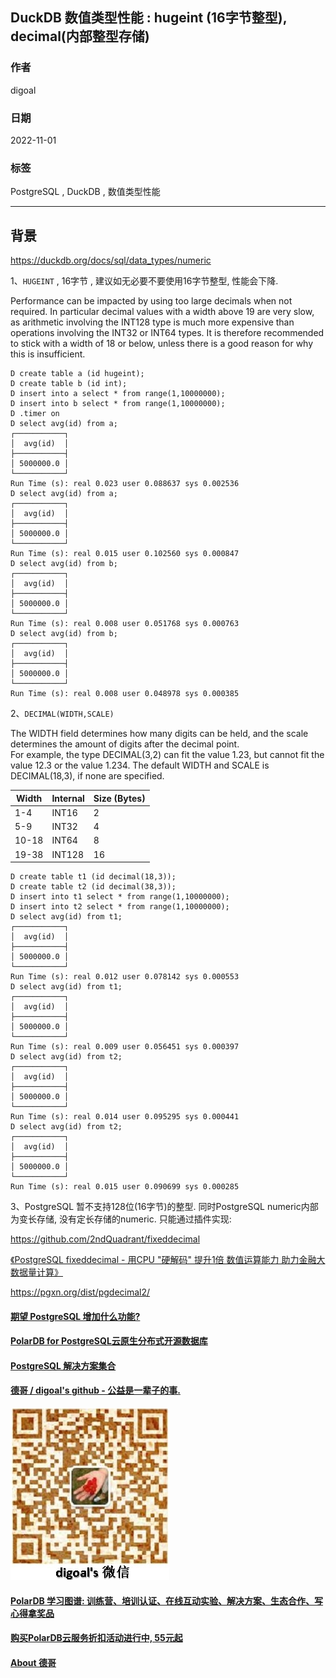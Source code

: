## DuckDB 数值类型性能 : hugeint (16字节整型), decimal(内部整型存储)    
                                
### 作者                                
digoal                                
                                
### 日期                                
2022-11-01                                
                                
### 标签                                
PostgreSQL , DuckDB , 数值类型性能        
                                
----                                
                                
## 背景     
  
https://duckdb.org/docs/sql/data_types/numeric  
  
1、`HUGEINT` , 16字节 , 建议如无必要不要使用16字节整型, 性能会下降.   
  
Performance can be impacted by using too large decimals when not required. In particular decimal values with a width above 19 are very slow, as arithmetic involving the INT128 type is much more expensive than operations involving the INT32 or INT64 types. It is therefore recommended to stick with a width of 18 or below, unless there is a good reason for why this is insufficient.  
  
```  
D create table a (id hugeint);  
D create table b (id int);  
D insert into a select * from range(1,10000000);  
D insert into b select * from range(1,10000000);  
D .timer on  
D select avg(id) from a;  
┌───────────┐  
│  avg(id)  │  
├───────────┤  
│ 5000000.0 │  
└───────────┘  
Run Time (s): real 0.023 user 0.088637 sys 0.002536  
D select avg(id) from a;  
┌───────────┐  
│  avg(id)  │  
├───────────┤  
│ 5000000.0 │  
└───────────┘  
Run Time (s): real 0.015 user 0.102560 sys 0.000847  
D select avg(id) from b;  
┌───────────┐  
│  avg(id)  │  
├───────────┤  
│ 5000000.0 │  
└───────────┘  
Run Time (s): real 0.008 user 0.051768 sys 0.000763  
D select avg(id) from b;  
┌───────────┐  
│  avg(id)  │  
├───────────┤  
│ 5000000.0 │  
└───────────┘  
Run Time (s): real 0.008 user 0.048978 sys 0.000385  
```  
  
2、`DECIMAL(WIDTH,SCALE)`  
  
The WIDTH field determines how many digits can be held, and the scale determines the amount of digits after the decimal point.  
For example, the type DECIMAL(3,2) can fit the value 1.23, but cannot fit the value 12.3 or the value 1.234. The default WIDTH and SCALE is DECIMAL(18,3), if none are specified.  
  
Width	| Internal | 	Size (Bytes)  
---|---|---  
1-4	 | INT16 | 	2  
5-9	 | INT32 | 	4  
10-18	 | INT64 | 	8  
19-38	 | INT128 | 	16  
  
```  
D create table t1 (id decimal(18,3));  
D create table t2 (id decimal(38,3));  
D insert into t1 select * from range(1,10000000);  
D insert into t2 select * from range(1,10000000);  
D select avg(id) from t1;  
┌───────────┐  
│  avg(id)  │  
├───────────┤  
│ 5000000.0 │  
└───────────┘  
Run Time (s): real 0.012 user 0.078142 sys 0.000553  
D select avg(id) from t1;  
┌───────────┐  
│  avg(id)  │  
├───────────┤  
│ 5000000.0 │  
└───────────┘  
Run Time (s): real 0.009 user 0.056451 sys 0.000397  
D select avg(id) from t2;  
┌───────────┐  
│  avg(id)  │  
├───────────┤  
│ 5000000.0 │  
└───────────┘  
Run Time (s): real 0.014 user 0.095295 sys 0.000441  
D select avg(id) from t2;  
┌───────────┐  
│  avg(id)  │  
├───────────┤  
│ 5000000.0 │  
└───────────┘  
Run Time (s): real 0.015 user 0.090699 sys 0.000285  
```  
  
3、PostgreSQL 暂不支持128位(16字节)的整型. 同时PostgreSQL numeric内部为变长存储, 没有定长存储的numeric. 只能通过插件实现:   
  
https://github.com/2ndQuadrant/fixeddecimal  
  
[《PostgreSQL fixeddecimal - 用CPU "硬解码" 提升1倍 数值运算能力 助力金融大数据量计算》](../201603/20160303_01.md)    
  
https://pgxn.org/dist/pgdecimal2/  
  
  
#### [期望 PostgreSQL 增加什么功能?](https://github.com/digoal/blog/issues/76 "269ac3d1c492e938c0191101c7238216")
  
  
#### [PolarDB for PostgreSQL云原生分布式开源数据库](https://github.com/ApsaraDB/PolarDB-for-PostgreSQL "57258f76c37864c6e6d23383d05714ea")
  
  
#### [PostgreSQL 解决方案集合](https://yq.aliyun.com/topic/118 "40cff096e9ed7122c512b35d8561d9c8")
  
  
#### [德哥 / digoal's github - 公益是一辈子的事.](https://github.com/digoal/blog/blob/master/README.md "22709685feb7cab07d30f30387f0a9ae")
  
  
![digoal's wechat](../pic/digoal_weixin.jpg "f7ad92eeba24523fd47a6e1a0e691b59")
  
  
#### [PolarDB 学习图谱: 训练营、培训认证、在线互动实验、解决方案、生态合作、写心得拿奖品](https://www.aliyun.com/database/openpolardb/activity "8642f60e04ed0c814bf9cb9677976bd4")
  
  
#### [购买PolarDB云服务折扣活动进行中, 55元起](https://www.aliyun.com/activity/new/polardb-yunparter?userCode=bsb3t4al "e0495c413bedacabb75ff1e880be465a")
  
  
#### [About 德哥](https://github.com/digoal/blog/blob/master/me/readme.md "a37735981e7704886ffd590565582dd0")
  
